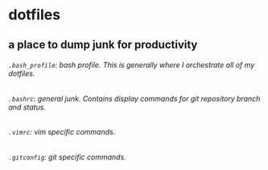 # dotfiles
## a place to dump junk for productivity

###### `.bash_profile`: bash profile. This is generally where I orchestrate all of my dotfiles.
###### `.bashrc`: general junk. Contains display commands for git repository branch and status.
###### `.vimrc`: vim specific commands.
###### `.gitconfig`: git specific commands.
